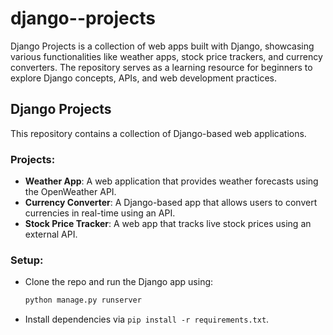 # django--projects
Django Projects is a collection of web apps built with Django, showcasing various functionalities like weather apps, stock price trackers, and currency converters. The repository serves as a learning resource for beginners to explore Django concepts, APIs, and web development practices.


## Django Projects

This repository contains a collection of Django-based web applications.

### Projects:

- **Weather App**: A web application that provides weather forecasts using the OpenWeather API.
- **Currency Converter**: A Django-based app that allows users to convert currencies in real-time using an API.
- **Stock Price Tracker**: A web app that tracks live stock prices using an external API.

### Setup:
- Clone the repo and run the Django app using:
  ```bash
  python manage.py runserver
  ```
- Install dependencies via `pip install -r requirements.txt`.
